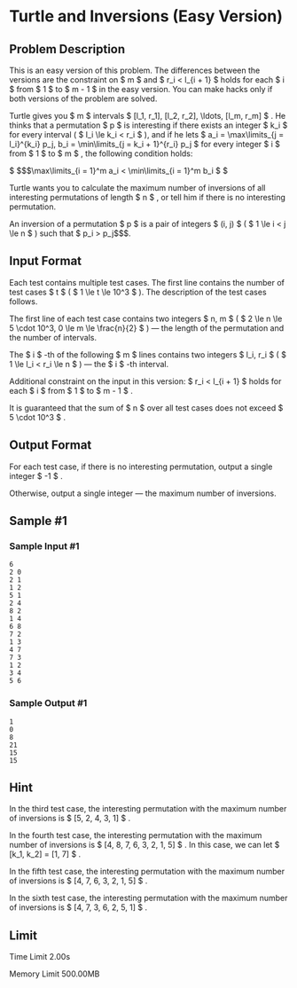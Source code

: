 # Turtle and Inversions (Easy Version)

## Problem Description

This is an easy version of this problem. The differences between the versions are the constraint on $ m $ and $ r_i < l_{i + 1} $ holds for each $ i $ from $ 1 $ to $ m - 1 $ in the easy version. You can make hacks only if both versions of the problem are solved.

Turtle gives you $ m $ intervals $ [l_1, r_1], [l_2, r_2], \ldots, [l_m, r_m] $ . He thinks that a permutation $ p $ is interesting if there exists an integer $ k_i $ for every interval ( $ l_i \le k_i < r_i $ ), and if he lets $ a_i = \max\limits_{j = l_i}^{k_i} p_j, b_i = \min\limits_{j = k_i + 1}^{r_i} p_j $ for every integer $ i $ from $ 1 $ to $ m $ , the following condition holds:

 $ $$$\max\limits_{i = 1}^m a_i < \min\limits_{i = 1}^m b_i $ $ </p><p>Turtle wants you to calculate the maximum number of inversions of all interesting permutations of length  $ n $ , or tell him if there is no interesting permutation.</p><p>An inversion of a permutation  $ p $  is a pair of integers  $ (i, j) $  ( $ 1 \\le i &lt; j \\le n $ ) such that  $ p\_i &gt; p\_j$$$.

## Input Format

Each test contains multiple test cases. The first line contains the number of test cases $ t $ ( $ 1 \le t \le 10^3 $ ). The description of the test cases follows.

The first line of each test case contains two integers $ n, m $ ( $ 2 \le n \le 5 \cdot 10^3, 0 \le m \le \frac{n}{2} $ ) — the length of the permutation and the number of intervals.

The $ i $ -th of the following $ m $ lines contains two integers $ l_i, r_i $ ( $ 1 \le l_i < r_i \le n $ ) — the $ i $ -th interval.

Additional constraint on the input in this version: $ r_i < l_{i + 1} $ holds for each $ i $ from $ 1 $ to $ m - 1 $ .

It is guaranteed that the sum of $ n $ over all test cases does not exceed $ 5 \cdot 10^3 $ .

## Output Format

For each test case, if there is no interesting permutation, output a single integer $ -1 $ .

Otherwise, output a single integer — the maximum number of inversions.

## Sample #1

### Sample Input #1

```
6
2 0
2 1
1 2
5 1
2 4
8 2
1 4
6 8
7 2
1 3
4 7
7 3
1 2
3 4
5 6
```

### Sample Output #1

```
1
0
8
21
15
15
```

## Hint

In the third test case, the interesting permutation with the maximum number of inversions is $ [5, 2, 4, 3, 1] $ .

In the fourth test case, the interesting permutation with the maximum number of inversions is $ [4, 8, 7, 6, 3, 2, 1, 5] $ . In this case, we can let $ [k_1, k_2] = [1, 7] $ .

In the fifth test case, the interesting permutation with the maximum number of inversions is $ [4, 7, 6, 3, 2, 1, 5] $ .

In the sixth test case, the interesting permutation with the maximum number of inversions is $ [4, 7, 3, 6, 2, 5, 1] $ .

## Limit



Time Limit
2.00s

Memory Limit
500.00MB